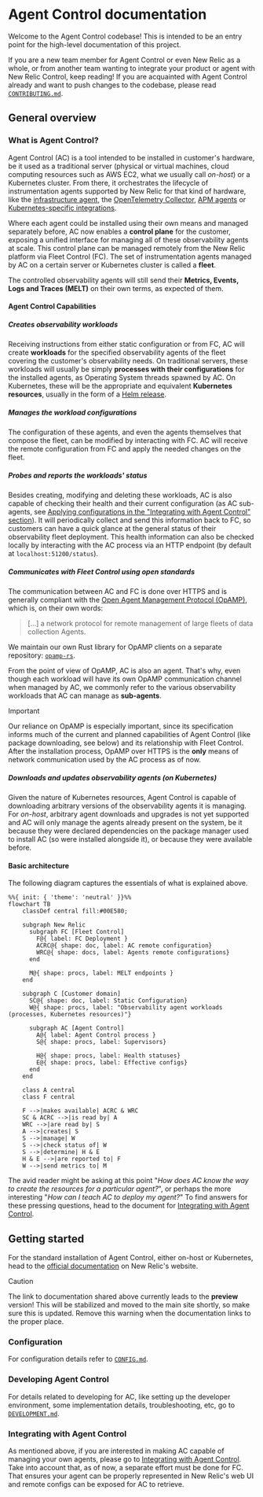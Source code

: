 # Agent Control documentation

Welcome to the Agent Control codebase! This is intended to be an entry point for the high-level documentation of this project.

If you are a new team member for Agent Control or even New Relic as a whole, or from another team wanting to integrate your product or agent with New Relic Control, keep reading! If you are acquainted with Agent Control already and want to push changes to the codebase, please read [`CONTRIBUTING.md`](../CONTRIBUTING.md).

## General overview

### What is Agent Control?

Agent Control (AC) is a tool intended to be installed in customer's hardware, be it used as a traditional server (physical or virtual machines, cloud computing resources such as AWS EC2, what we usually call *on-host*) or a Kubernetes cluster. From there, it orchestrates the lifecycle of instrumentation agents supported by New Relic for that kind of hardware, like the [infrastructure agent](https://docs.newrelic.com/docs/infrastructure/introduction-infra-monitoring/), the [OpenTelemetry Collector](https://docs.newrelic.com/docs/opentelemetry/get-started/collector-infra-monitoring/opentelemetry-collector-infra-intro/), [APM agents](https://docs.newrelic.com/docs/apm/new-relic-apm/getting-started/introduction-apm/) or [Kubernetes-specific integrations](https://docs.newrelic.com/docs/kubernetes-pixie/kubernetes-integration/get-started/introduction-kubernetes-integration/).

Where each agent could be installed using their own means and managed separately before, AC now enables a **control plane** for the customer, exposing a unified interface for managing all of these observability agents at scale. This control plane can be managed remotely from the New Relic platform via Fleet Control (FC). The set of instrumentation agents managed by AC on a certain server or Kubernetes cluster is called a **fleet**.

The controlled observability agents will still send their **Metrics, Events, Logs and Traces (MELT)** on their own terms, as expected of them.

#### Agent Control Capabilities

##### Creates observability workloads

Receiving instructions from either static configuration or from FC, AC will create **workloads** for the specified observability agents of the fleet covering the customer's observability needs. On traditional servers, these workloads will usually be simply **processes with their configurations** for the installed agents, as Operating System threads spawned by AC. On Kubernetes, these will be the appropriate and equivalent **Kubernetes resources**, usually in the form of a [Helm release](https://helm.sh/docs/glossary/#release).

##### Manages the workload configurations

The configuration of these agents, and even the agents themselves that compose the fleet, can be modified by interacting with FC. AC will receive the remote configuration from FC and apply the needed changes on the fleet.

##### Probes and reports the workloads' status

Besides creating, modifying and deleting these workloads, AC is also capable of checking their health and their current configuration (as AC sub-agents, see [Applying configurations in the "Integrating with Agent Control" section](./INTEGRATING_AGENTS.md#applying-configurations)). It will periodically collect and send this information back to FC, so customers can have a quick glance at the general status of their observability fleet deployment. This health information can also be checked locally by interacting with the AC process via an HTTP endpoint (by default at `localhost:51200/status`).

##### Communicates with Fleet Control using open standards

The communication between AC and FC is done over HTTPS and is generally compliant with the [Open Agent Management Protocol (OpAMP)](https://github.com/open-telemetry/opamp-spec), which is, on their own words:

> [...] a network protocol for remote management of large fleets of data collection Agents.

We maintain our own Rust library for OpAMP clients on a separate repository: [`opamp-rs`](https://github.com/newrelic/opamp-rs).

From the point of view of OpAMP, AC is also an agent. That's why, even though each workload will have its own OpAMP communication channel when managed by AC, we commonly refer to the various observability workloads that AC can manage as **sub-agents**.

> [!IMPORTANT]
> Our reliance on OpAMP is especially important, since its specification informs much of the current and planned capabilities of Agent Control (like package downloading, see below) and its relationship with Fleet Control. After the installation process, OpAMP over HTTPS is the **only** means of network communication used by the AC process as of now.

##### Downloads and updates observability agents (on Kubernetes)

Given the nature of Kubernetes resources, Agent Control is capable of downloading arbitrary versions of the observability agents it is managing. For *on-host*, arbitrary agent downloads and upgrades is not yet supported and AC will only manage the agents already present on the system, be it because they were declared dependencies on the package manager used to install AC (so were installed alongside it), or because they were available before.

#### Basic architecture

The following diagram captures the essentials of what is explained above.

```mermaid
%%{ init: { 'theme': 'neutral' }}%%
flowchart TB
    classDef central fill:#00E580;

    subgraph New Relic
      subgraph FC [Fleet Control]
        F@{ label: FC Deployment }
        ACRC@{ shape: doc, label: AC remote configuration}
        WRC@{ shape: docs, label: Agents remote configurations}
      end

      M@{ shape: procs, label: MELT endpoints }
    end

    subgraph C [Customer domain]
      SC@{ shape: doc, label: Static Configuration}
      W@{ shape: procs, label: "Observability agent workloads (processes, Kubernetes resources)"}

      subgraph AC [Agent Control]
        A@{ label: Agent Control process }
        S@{ shape: procs, label: Supervisors}

        H@{ shape: procs, label: Health statuses}
        E@{ shape: procs, label: Effective configs}
      end
    end

    class A central
    class F central

    F -->|makes available| ACRC & WRC
    SC & ACRC -->|is read by| A
    WRC -->|are read by| S
    A -->|creates| S
    S -->|manage| W
    S -->|check status of| W
    S -->|determine| H & E
    H & E -->|are reported to| F
    W -->|send metrics to| M
```

The avid reader might be asking at this point "*How does AC know the way to create the resources for a particular agent?*", or perhaps the more interesting "*How can I teach AC to deploy my agent?*" To find answers for these pressing questions, head to the document for [Integrating with Agent Control](./INTEGRATING_AGENTS.md).

## Getting started

For the standard installation of Agent Control, either on-host or Kubernetes, head to the [official documentation](https://docs-preview.newrelic.com/docs/new-relic-agent-control#quickstart) on New Relic's website.

> [!CAUTION]
> The link to documentation shared above currently leads to the **preview** version! This will be stabilized and moved to the main site shortly, so make sure this is updated. Remove this warning when the documentation links to the proper place.

### Configuration

For configuration details refer to [`CONFIG.md`](./CONFIG.md).

### Developing Agent Control

For details related to developing for AC, like setting up the developer environment, some implementation details, troubleshooting, etc, go to [`DEVELOPMENT.md`](./DEVELOPMENT.md).

### Integrating with Agent Control

As mentioned above, if you are interested in making AC capable of managing your own agents, please go to [Integrating with Agent Control](./INTEGRATING_AGENTS.md). Take into account that, as of now, a separate effort must be done for FC. That ensures your agent can be properly represented in New Relic's web UI and remote configs can be exposed for AC to retrieve.
